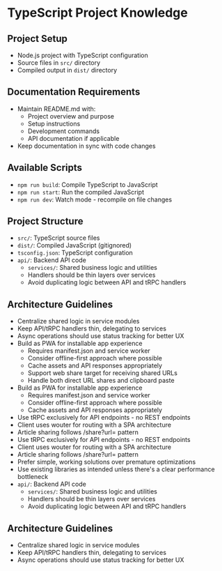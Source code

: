 # TypeScript Project Knowledge

## Project Setup
- Node.js project with TypeScript configuration
- Source files in `src/` directory
- Compiled output in `dist/` directory

## Documentation Requirements
- Maintain README.md with:
  - Project overview and purpose
  - Setup instructions
  - Development commands
  - API documentation if applicable
- Keep documentation in sync with code changes

## Available Scripts
- `npm run build`: Compile TypeScript to JavaScript
- `npm run start`: Run the compiled JavaScript
- `npm run dev`: Watch mode - recompile on file changes

## Project Structure
- `src/`: TypeScript source files
- `dist/`: Compiled JavaScript (gitignored)
- `tsconfig.json`: TypeScript configuration
- `api/`: Backend API code
  - `services/`: Shared business logic and utilities
  - Handlers should be thin layers over services
  - Avoid duplicating logic between API and tRPC handlers

## Architecture Guidelines
- Centralize shared logic in service modules
- Keep API/tRPC handlers thin, delegating to services
- Async operations should use status tracking for better UX
- Build as PWA for installable app experience
  - Requires manifest.json and service worker
  - Consider offline-first approach where possible
  - Cache assets and API responses appropriately
  - Support web share target for receiving shared URLs
  - Handle both direct URL shares and clipboard paste
- Build as PWA for installable app experience
  - Requires manifest.json and service worker
  - Consider offline-first approach where possible
  - Cache assets and API responses appropriately
- Use tRPC exclusively for API endpoints - no REST endpoints
- Client uses wouter for routing with a SPA architecture
- Article sharing follows /share?url=<encoded-url> pattern
- Use tRPC exclusively for API endpoints - no REST endpoints
- Client uses wouter for routing with a SPA architecture
- Article sharing follows /share?url=<encoded-url> pattern
- Prefer simple, working solutions over premature optimizations
- Use existing libraries as intended unless there's a clear performance bottleneck
- `api/`: Backend API code
  - `services/`: Shared business logic and utilities
  - Handlers should be thin layers over services
  - Avoid duplicating logic between API and tRPC handlers

## Architecture Guidelines
- Centralize shared logic in service modules
- Keep API/tRPC handlers thin, delegating to services
- Async operations should use status tracking for better UX

